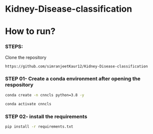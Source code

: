 # Kidney-Disease-classification



# How to run?
### STEPS:

Clone the repository

```bash
https://github.com/simranjeetKaur12/Kidney-Disease-classification
```
### STEP 01- Create a conda environment after opening the respository

```bash
conda create -n cnncls python=3.8 -y
```

```bash
conda activate cnncls
```


### STEP 02- install the requirements
```bash
pip install -r requirements.txt
```